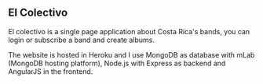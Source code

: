 ## El Colectivo

El colectivo is a single page application about Costa Rica's bands, you can login or subscribe a band and create albums.

The website is hosted in Heroku and I use MongoDB as database with mLab (MongoDB hosting platform), 
Node.js with Express as backend and AngularJS in the frontend.